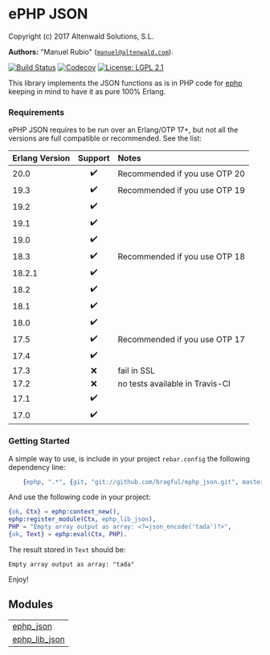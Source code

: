 

# ePHP JSON #

Copyright (c) 2017 Altenwald Solutions, S.L.

__Authors:__ "Manuel Rubio" ([`manuel@altenwald.com`](mailto:manuel@altenwald.com)).

[![Build Status](https://img.shields.io/travis/bragful/ephp_json/master.svg)](https://travis-ci.org/bragful/ephp_json)
[![Codecov](https://img.shields.io/codecov/c/github/bragful/ephp_json.svg)](https://codecov.io/gh/bragful/ephp_json)
[![License: LGPL 2.1](https://img.shields.io/github/license/bragful/ephp_json.svg)](https://raw.githubusercontent.com/bragful/ephp_json/master/COPYING)

This library implements the JSON functions as is in PHP code for [ephp](https://github.com/bragful/ephp) keeping in mind to have it as pure 100% Erlang.


### <a name="Requirements">Requirements</a> ###

ePHP JSON requires to be run over an Erlang/OTP 17+, but not all the versions are full compatible or recommended. See the list:

| Erlang Version | Support | Notes |
|:---|:---:|:---|
| 20.0 | :heavy_check_mark: | Recommended if you use OTP 20 |
| 19.3 | :heavy_check_mark: | Recommended if you use OTP 19 |
| 19.2 | :heavy_check_mark: | |
| 19.1 | :heavy_check_mark: | |
| 19.0 | :heavy_check_mark: | |
| 18.3 | :heavy_check_mark: | Recommended if you use OTP 18 |
| 18.2.1 | :heavy_check_mark: | |
| 18.2 | :heavy_check_mark: | |
| 18.1 | :heavy_check_mark: | |
| 18.0 | :heavy_check_mark: | |
| 17.5 | :heavy_check_mark: | Recommended if you use OTP 17 |
| 17.4 | :heavy_check_mark: | |
| 17.3 | :x: | fail in SSL |
| 17.2 | :x: | no tests available in Travis-CI |
| 17.1 | :heavy_check_mark: | |
| 17.0 | :heavy_check_mark: | |


### <a name="Getting_Started">Getting Started</a> ###

A simple way to use, is include in your project `rebar.config` the following dependency line:

```erlang
    {ephp, ".*", {git, "git://github.com/bragful/ephp_json.git", master}}
```

And use the following code in your project:

```erlang
{ok, Ctx} = ephp:context_new(),
ephp:register_module(Ctx, ephp_lib_json),
PHP = "Empty array output as array: <?=json_encode('tada')?>",
{ok, Text} = ephp:eval(Ctx, PHP).
```

The result stored in `Text` should be:

```
Empty array output as array: "tada"
```

Enjoy!


## Modules ##


<table width="100%" border="0" summary="list of modules">
<tr><td><a href="ephp_json.md" class="module">ephp_json</a></td></tr>
<tr><td><a href="ephp_lib_json.md" class="module">ephp_lib_json</a></td></tr></table>

